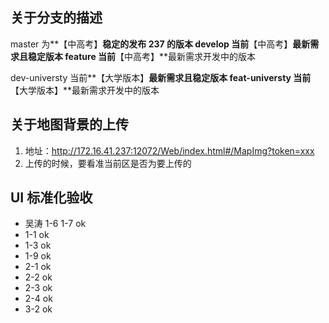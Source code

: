 <!--
 * @Author: your name
 * @Date: 2021-12-17 09:02:39
 * @LastEditTime: 2022-03-14 09:43:42
 * @LastEditors: Please set LastEditors
 * @Description: 打开koroFileHeader查看配置 进行设置: https://github.com/OBKoro1/koro1FileHeader/wiki/%E9%85%8D%E7%BD%AE
 * @FilePath: \znbk_rzzd_zx_web_new\README.md
-->

## 关于分支的描述

master 为**【中高考】**稳定的发布 237 的版本
develop 当前**【中高考】**最新需求且稳定版本
feature 当前**【中高考】**最新需求开发中的版本

dev-universty 当前**【大学版本】**最新需求且稳定版本
feat-universty 当前**【大学版本】**最新需求开发中的版本

## 关于地图背景的上传

1. 地址：http://172.16.41.237:12072/Web/index.html#/MapImg?token=xxx
2. 上传的时候，要看准当前区是否为要上传的

## UI 标准化验收

- 吴涛
  1-6
  1-7 ok
- 1-1 ok
- 1-3 ok
- 1-9 ok
- 2-1 ok
- 2-2 ok
- 2-3 ok
- 2-4 ok
- 3-2 ok
